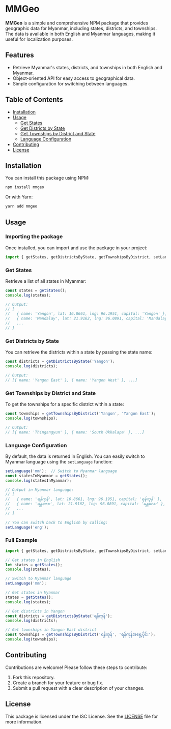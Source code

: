 
# MMGeo

**MMGeo** is a simple and comprehensive NPM package that provides geographic data for Myanmar, including states, districts, and townships. The data is available in both English and Myanmar languages, making it useful for localization purposes.

## Features

- Retrieve Myanmar's states, districts, and townships in both English and Myanmar.
- Object-oriented API for easy access to geographical data.
- Simple configuration for switching between languages.

## Table of Contents

- [Installation](#installation)
- [Usage](#usage)
  - [Get States](#get-states)
  - [Get Districts by State](#get-districts-by-state)
  - [Get Townships by District and State](#get-townships-by-district-and-state)
  - [Language Configuration](#language-configuration)
- [Contributing](#contributing)
- [License](#license)

## Installation

You can install this package using NPM:

```bash
npm install mmgeo
```

Or with Yarn:

```bash
yarn add mmgeo
```

## Usage

### Importing the package

Once installed, you can import and use the package in your project:

```ts
import { getStates, getDistrictsByState, getTownshipsByDistrict, setLanguage } from 'mmgeo';
```

### Get States

Retrieve a list of all states in Myanmar:

```ts
const states = getStates();
console.log(states);

// Output: 
// [
//   { name: 'Yangon', lat: 16.8661, lng: 96.1951, capital: 'Yangon' },
//   { name: 'Mandalay', lat: 21.9162, lng: 96.0891, capital: 'Mandalay' },
//   ...
// ]
```

### Get Districts by State

You can retrieve the districts within a state by passing the state name:

```ts
const districts = getDistrictsByState('Yangon');
console.log(districts);

// Output:
// [{ name: 'Yangon East' }, { name: 'Yangon West' }, ...]
```

### Get Townships by District and State

To get the townships for a specific district within a state:

```ts
const townships = getTownshipsByDistrict('Yangon', 'Yangon East');
console.log(townships);

// Output:
// [{ name: 'Thingangyun' }, { name: 'South Okkalapa' }, ...]
```

### Language Configuration

By default, the data is returned in English. You can easily switch to Myanmar language using the `setLanguage` function:

```ts
setLanguage('mm');  // Switch to Myanmar language
const statesInMyanmar = getStates();
console.log(statesInMyanmar);

// Output in Myanmar language:
// [
//   { name: 'ရန်ကုန်', lat: 16.8661, lng: 96.1951, capital: 'ရန်ကုန်' },
//   { name: 'မန္တလေး', lat: 21.9162, lng: 96.0891, capital: 'မန္တလေး' },
//   ...
// ]

// You can switch back to English by calling:
setLanguage('eng');
```

### Full Example

```ts
import { getStates, getDistrictsByState, getTownshipsByDistrict, setLanguage } from 'mmgeo';

// Get states in English
let states = getStates();
console.log(states);

// Switch to Myanmar language
setLanguage('mm');

// Get states in Myanmar
states = getStates();
console.log(states);

// Get districts in Yangon
const districts = getDistrictsByState('ရန်ကုန်');
console.log(districts);

// Get townships in Yangon East district
const townships = getTownshipsByDistrict('ရန်ကုန်', 'ရန်ကုန်အရှေ့ပိုင်း');
console.log(townships);
```

## Contributing

Contributions are welcome! Please follow these steps to contribute:

1. Fork this repository.
2. Create a branch for your feature or bug fix.
3. Submit a pull request with a clear description of your changes.

## License

This package is licensed under the ISC License. See the [LICENSE](LICENSE) file for more information.
